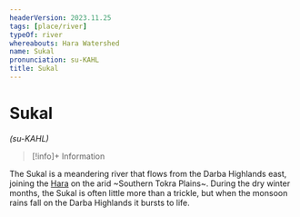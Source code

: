 ```yaml
---
headerVersion: 2023.11.25
tags: [place/river]
typeOf: river
whereabouts: Hara Watershed
name: Sukal
pronunciation: su-KAHL
title: Sukal
---
```

# Sukal
*(su-KAHL)*
>[!info]+ Information
> 
>> 

The Sukal is a meandering river that flows from the Darba Highlands east, joining the [Hara](<./hara.md>) on the arid ~Southern Tokra Plains~. During the dry winter months, the Sukal is often little more than a trickle, but when the monsoon rains fall on the Darba Highlands it bursts to life.